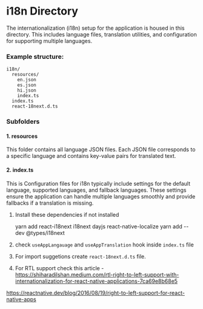 # i18n Directory

The internationalization (i18n) setup for the application is housed in this directory. This includes language files, translation utilities, and configuration for supporting multiple languages.

### Example structure:

    i18n/
      resources/
        en.json
        es.json
        hi.json
        index.ts
      index.ts
      react-18next.d.ts

### Subfolders

#### 1. **resources**

This folder contains all language JSON files. Each JSON file corresponds to a specific language and contains key-value pairs for translated text.

#### 2. **index.ts**

This is Configuration files for i18n typically include settings for the default language, supported languages, and fallback languages. These settings ensure the application can handle multiple languages smoothly and provide fallbacks if a translation is missing.

1. Install these dependencies if not installed

   yarn add react-i18next i18next dayjs react-native-localize
   yarn add --dev @types/i18next

2. check `useAppLangauage` and `useAppTranslation` hook inside `index.ts` file
3. For import suggetions create `react-18next.d.ts` file.
4. For RTL support check this article -
   https://shiharadilshan.medium.com/rtl-right-to-left-support-with-internationalization-for-react-native-applications-7ca69e8b68e5

https://reactnative.dev/blog/2016/08/19/right-to-left-support-for-react-native-apps